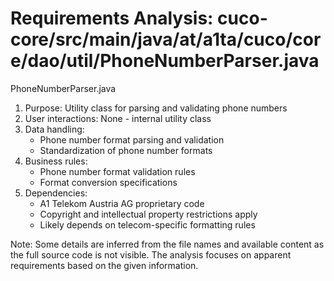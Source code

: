 # Requirements Analysis: cuco-core/src/main/java/at/a1ta/cuco/core/dao/util/PhoneNumberParser.java

PhoneNumberParser.java
1. Purpose: Utility class for parsing and validating phone numbers
2. User interactions: None - internal utility class
3. Data handling:
   - Phone number format parsing and validation
   - Standardization of phone number formats
4. Business rules:
   - Phone number format validation rules
   - Format conversion specifications
5. Dependencies:
   - A1 Telekom Austria AG proprietary code
   - Copyright and intellectual property restrictions apply
   - Likely depends on telecom-specific formatting rules

Note: Some details are inferred from the file names and available content as the full source code is not visible. The analysis focuses on apparent requirements based on the given information.